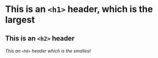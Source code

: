# This is an `<h1>` header, which is the largest
## This is an `<h2>` header
###### This an `<h6>` header which is the smallest 

